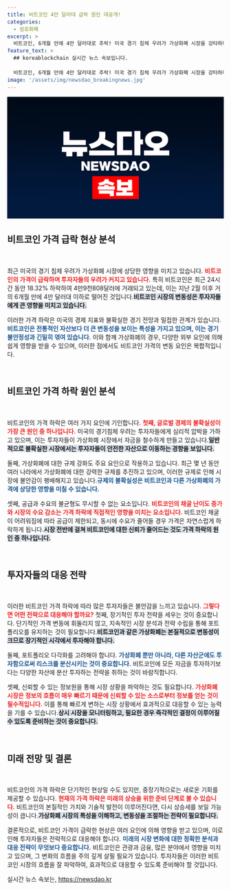 ```yaml
---
title: 비트코인 4만 달러대 급락 원인 대공개!
categories:
  - 암호화폐
excerpt: >
  비트코인, 6개월 만에 4만 달러대로 추락! 미국 경기 침체 우려가 가상화폐 시장을 강타하며 비트코인 가격이 18% 넘게 하락했습니다. 지금 이 변동성의 이유를 확인해보세요!
feature_text: >
  ## koreablockchain 실시간 뉴스 속보입니다.

  비트코인, 6개월 만에 4만 달러대로 추락! 미국 경기 침체 우려가 가상화폐 시장을 강타하며 비트코인 가격이 18% 넘게 하락했습니다. 지금 이 변동성의 이유를 확인해보세요!
image: '/assets/img/newsdao_breakingnews.jpg'
---
```


<p><img src="/assets/img/newsdao_breakingnews.jpg" alt="koreablockchain 속보" /></p>

<h2 data-ke-size="size26">비트코인 가격 급락 현상 분석</h2>

<p data-ke-size="size16">&nbsp;</p>

<p>최근 미국의 경기 침체 우려가 가상화폐 시장에 상당한 영향을 미치고 있습니다. <b><span style="color: #ee2323;">비트코인의 가격이 급락하며 투자자들의 우려가 커지고 있습니다.</span></b> 특히 비트코인은 최근 24시간 동안 18.32% 하락하여 4만9천808달러에 거래되고 있는데, 이는 지난 2월 이후 거의 6개월 만에 4만 달러대 이하로 떨어진 것입니다.<b><span style="background-color: #21538527;">비트코인 시장의 변동성은 투자자들에게 큰 영향을 미치고 있습니다.</span></b></p>

<p>이러한 가격 하락은 미국의 경제 지표와 불확실한 경기 전망과 밀접한 관계가 있습니다. <b><span style="color: #1a5490;">비트코인은 전통적인 자산보다 더 큰 변동성을 보이는 특성을 가지고 있으며, 이는 경기 불안정성과 긴밀히 엮여 있습니다.</span></b> 이와 함께 가상화폐의 경우, 다양한 외부 요인에 의해 쉽게 영향을 받을 수 있으며, 이러한 점에서도 비트코인 가격의 변동 요인은 복합적입니다.</p>

<p data-ke-size="size16">&nbsp;</p>

<h2 data-ke-size="size26">비트코인 가격 하락 원인 분석</h2>

<p data-ke-size="size16">&nbsp;</p>

<p>비트코인의 가격 하락은 여러 가지 요인에 기인합니다. <b><span style="color: #ee2323;">첫째, 글로벌 경제의 불확실성이 가장 큰 원인 중 하나입니다.</span></b> 미국의 경기침체 우려는 투자자들에게 심리적 압박을 가하고 있으며, 이는 투자자들이 가상화폐 시장에서 자금을 철수하게 만들고 있습니다.<b><span style="background-color: #21538527;">일반적으로 불확실한 시장에서는 투자자들이 안전한 자산으로 이동하는 경향을 보입니다.</span></b></p>

<p>둘째, 가상화폐에 대한 규제 강화도 주요 요인으로 작용하고 있습니다. 최근 몇 년 동안 여러 나라에서 가상화폐에 대한 강력한 규제를 추진하고 있으며, 이러한 규제로 인해 시장에 불안감이 팽배해지고 있습니다.<b><span style="color: #1a5490;">규제의 불확실성은 비트코인과 다른 가상화폐의 가격에 상당한 영향을 미칠 수 있습니다.</span></b></p>

<p>셋째, 공급과 수요의 불균형도 무시할 수 없는 요소입니다. <b><span style="color: #ee2323;">비트코인의 채굴 난이도 증가와 시장의 수요 감소는 가격 하락에 직접적인 영향을 미치는 요소입니다.</span></b> 비트코인 채굴이 어려워짐에 따라 공급이 제한되고, 동시에 수요가 줄어들 경우 가격은 자연스럽게 하락하게 됩니다.<b><span style="background-color: #21538527;">시장 전반에 걸쳐 비트코인에 대한 신뢰가 줄어드는 것도 가격 하락의 원인 중 하나입니다.</span></b></p>

<p data-ke-size="size16">&nbsp;</p>

<h2 data-ke-size="size26">투자자들의 대응 전략</h2>

<p data-ke-size="size16">&nbsp;</p>

<p>이러한 비트코인 가격 하락에 따라 많은 투자자들은 불안감을 느끼고 있습니다. <b><span style="color: #ee2323;">그렇다면 어떤 전략으로 대응해야 할까요?</span></b> 첫째, 장기적인 투자 전략을 세우는 것이 중요합니다. 단기적인 가격 변동에 휘둘리지 않고, 지속적인 시장 분석과 전략 수립을 통해 포트폴리오를 유지하는 것이 필요합니다.<b><span style="background-color: #21538527;">비트코인과 같은 가상화폐는 본질적으로 변동성이 크므로 장기적인 시각에서 투자해야 합니다.</span></b></p>

<p>둘째, 포트폴리오 다각화를 고려해야 합니다. <b><span style="color: #1a5490;">가상화폐 뿐만 아니라, 다른 자산군에도 투자함으로써 리스크를 분산시키는 것이 중요합니다.</span></b> 비트코인에 모든 자금을 투자하기보다는 다양한 자산에 분산 투자하는 전략을 취하는 것이 바람직합니다.</p>

<p>셋째, 신뢰할 수 있는 정보원을 통해 시장 상황을 파악하는 것도 필요합니다. <b><span style="color: #ee2323;">가상화폐 시장은 정보의 흐름이 매우 빠르기 때문에 신뢰할 수 있는 소스로부터 정보를 얻는 것이 필수적입니다.</span></b> 이를 통해 빠르게 변하는 시장 상황에서 효과적으로 대응할 수 있는 능력을 기를 수 있습니다.<b><span style="background-color: #21538527;">상시 시장을 모니터링하고, 필요한 경우 즉각적인 결정이 이루어질 수 있도록 준비하는 것이 중요합니다.</span></b></p>

<p data-ke-size="size16">&nbsp;</p>

<h2 data-ke-size="size26">미래 전망 및 결론</h2>

<p data-ke-size="size16">&nbsp;</p>

<p>비트코인의 가격 하락은 단기적인 현상일 수도 있지만, 중장기적으로는 새로운 기회를 제공할 수 있습니다. <b><span style="color: #ee2323;">현재의 가격 하락은 미래의 상승을 위한 준비 단계로 볼 수 있습니다.</span></b> 비트코인의 본질적인 가치와 기술적 발전이 이루어진다면, 다시 상승세를 보일 가능성이 큽니다.<b><span style="background-color: #21538527;">가상화폐 시장의 특성을 이해하고, 변동성을 조절하는 전략이 필요합니다.</span></b></p>

<p>결론적으로, 비트코인 가격이 급락한 현상은 여러 요인에 의해 영향을 받고 있으며, 이로 인해 투자자들은 전략적으로 대응해야 합니다. <b><span style="color: #1a5490;">미래의 시장 변화에 대한 정확한 분석과 대응 전략이 무엇보다 중요합니다.</span></b> 비트코인은 관광과 금융, 많은 분야에서 영향을 미치고 있으며, 그 변화의 흐름을 주의 깊게 살필 필요가 있습니다. 투자자들은 이러한 비트코인 시장의 흐름을 잘 파악하여, 효과적으로 대응할 수 있도록 준비해야 할 것입니다.</p>
실시간 뉴스 속보는, <a href="https://newsdao.kr" rel="dofollow">https://newsdao.kr</a>


